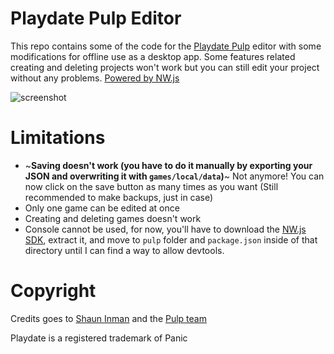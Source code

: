 # Playdate Pulp Editor

This repo contains some of the code for the [Playdate Pulp](https://playdate-wiki.com/wiki/Pulp) editor with some modifications for offline use as a desktop app. Some features related creating and deleting projects won't work but you can still edit your project without any problems. [Powered by NW.js](https://nwjs.io/)

![screenshot](https://github.com/MintFerret/pulp-offline/blob/master/Capture.PNG?raw=true)

# Limitations
- ~**Saving doesn't work (you have to do it manually by exporting your JSON and overwriting it with `games/local/data`)**~
  Not anymore! You can now click on the save button as many times as you want (Still recommended to make backups, just in case)
- Only one game can be edited at once
- Creating and deleting games doesn't work
- Console cannot be used, for now, you'll have to download the [NW.js SDK](https://nwjs.io/downloads/), extract it, and move to `pulp` folder and `package.json` inside of that directory until I can find a way to allow devtools.

# Copyright

Credits goes to [Shaun Inman](https://devforum.play.date/u/shaun/) and the [Pulp team](https://play.date/pulp/team/)

Playdate is a registered trademark of Panic
